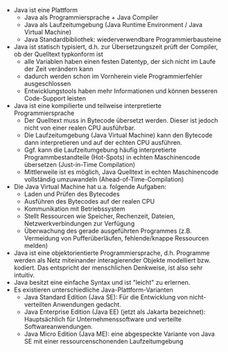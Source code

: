 - Java ist eine Plattform
  - Java als Programmiersprache + Java Compiler
  - Java als Laufzeitumgebung (Java Runtime Environment / Java Virtual Machine)
  - Java Standardbibliothek: wiederverwendbare Programmierbausteine
- Java ist statisch typisiert, d.h. zur Übersetzungszeit prüft der Compiler, ob der Quelltext typkonform ist
  - alle Variablen haben einen festen Datentyp, der sich nicht im Laufe der Zeit verändern kann
  - dadurch werden schon im Vornherein viele Programmierfehler ausgeschlossen
  - Entwicklungstools haben mehr Informationen und können besseren Code-Support leisten
- Java ist eine kompilierte und teilweise interpretierte Programmiersprache
  - Der Quelltext muss in Bytecode übersetzt werden. Dieser ist jedoch nicht von einer realen CPU ausführbar.
  - Die Laufzeitumgebung (Java Virtual Machine) kann den Bytecode dann interpretieren und auf der echten CPU ausführen.
  - Ggf. kann die Laufzeitumgebung häufig interpretierte Programmbestandteile (Hot-Spots) in echten Maschinencode übersetzen (Just-in-Time Compilation)
  - Mittlerweile ist es möglich, Java Quelltext in echten Maschinencode vollständig umzuwandeln (Ahead-of-Time-Compilation)
- Die Java Virtual Machine hat u.a. folgende Aufgaben:
  - Laden und Prüfen des Bytecodes
  - Ausführen des Bytecodes auf der realen CPU
  - Kommunikation mit Betriebssystem
  - Stellt Ressourcen wie Speicher, Rechenzeit, Dateien, Netzwerkverbindungen zur Verfügung
  - Überwachung des gerade ausgeführten Programmes (z.B. Vermeidung von Pufferüberläufen, fehlende/knappe Ressourcen melden)
- Java ist eine objektorientierte Programmiersprache, d.h. Programme werden als Netz miteinander interagierender Objekte modelliert bzw. kodiert. Das entspricht der menschlichen Denkweise, ist also sehr intuitiv.
- Java besitzt eine einfache Syntax und ist "leicht" zu erlernen.
- Es existieren unterschiedliche Java-Plattform-Varianten
  - Java Standard Edition (Java SE): Für die Entwicklung von nicht-verteilten Anwendungen gedacht.
  - Java Enterprise Edition (Java EE) (jetzt als Jakarta bezeichnet): Hauptsächlich für Unternehmenssoftware und verteilte Softwareanwendungen.
  - Java Micro Edition (Java ME): eine abgespeckte Variante von Java SE mit einer ressourcenschonenden Laufzeitumgebung